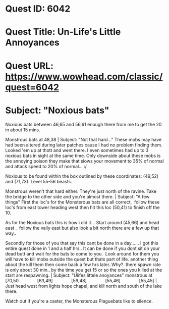# Quest ID: 6042
# Quest Title: Un-Life's Little Annoyances
# Quest URL: https://www.wowhead.com/classic/quest=6042
# Subject: "Noxious bats"
Noxious bats between 46,65 and 56,61 enough there from me to get the 20 in about 15 mins.

Monstrous bats at 48,38 | Subject: "Not that hard..."
These mobs may have had been altered during later patches cause I had no problem finding them. Looked 'em up at thott and went there.
I even sometimes had up to 3 noxious bats in sight at the same time.
Only downside about these mobs is the annoying poison they make that slows your movement to 35% of normal and attack speed to 20% of normal... :/

Noxious to be found within the box outlined by these coordinates: (49,52) and (71,73). Level 55-56 beasts.

Monstrous weren't that hard either. They're just north of the ravine. Take the bridge to the other side and you're almost there. | Subject: "A few things"
First the loc's for the Monsterous bats are all correct,  follow these loc's from east tower heading west then hit this loc (50,41) to finish off the 10. 

As for the Noxious bats this is how i did it... Start around (45,66) and head east .  follow the vally east but also look a bit north there are a few up that way.. 

Secondly for those of you that say this cant be done in a day...... I got this entire quest done in 1 and a half hrs.. It can be done if you dont sit on your dead butt and wait for the bats to come to you.  Look around for them you will have to kill mobs outside the quest but thats part of life. another thing about the kill them then come back a few hrs later..Why?  there spawn rate is only about 30 min.. by the time you get 15 or so the ones you killed at the start are respawning. | Subject: "Ulifes littele anoyances"
monstrous at [70,50
              [63,49]
              [59,48]
              [55,46]
              [55,45] | Just head west from lights hope chapel, and kill north and south of the lake there.

Watch out if you're a caster, the Monsterous Plaguebats like to silence.